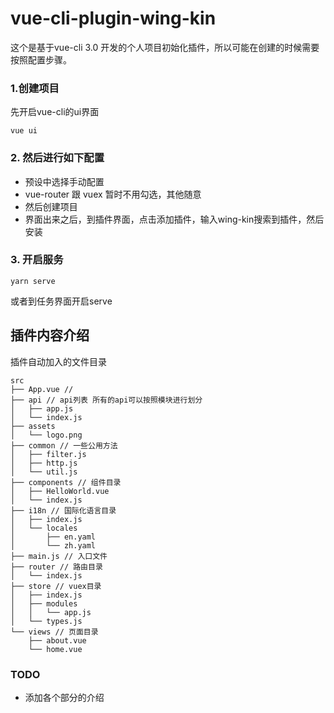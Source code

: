 # vue-cli-plugin-wing-kin
这个是基于vue-cli 3.0 开发的个人项目初始化插件，所以可能在创建的时候需要按照配置步骤。

###  1.创建项目
先开启vue-cli的ui界面

```shell
vue ui
```

### 2. 然后进行如下配置
- 预设中选择手动配置
- vue-router 跟 vuex 暂时不用勾选，其他随意
- 然后创建项目
- 界面出来之后，到插件界面，点击添加插件，输入wing-kin搜索到插件，然后安装


### 3. 开启服务
```shell
yarn serve
```
或者到任务界面开启serve

## 插件内容介绍
插件自动加入的文件目录
```shell
src
├── App.vue // 
├── api // api列表 所有的api可以按照模块进行划分
│   ├── app.js
│   └── index.js
├── assets
│   └── logo.png
├── common // 一些公用方法
│   ├── filter.js
│   ├── http.js
│   └── util.js
├── components // 组件目录
│   ├── HelloWorld.vue
│   └── index.js
├── i18n // 国际化语言目录
│   ├── index.js
│   └── locales
│       ├── en.yaml
│       └── zh.yaml
├── main.js // 入口文件
├── router // 路由目录
│   └── index.js
├── store // vuex目录
│   ├── index.js
│   ├── modules
│   │   └── app.js
│   └── types.js
└── views // 页面目录
    ├── about.vue
    └── home.vue
```

### TODO
- 添加各个部分的介绍